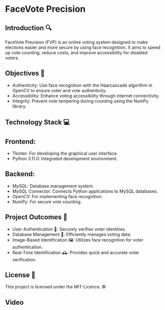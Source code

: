 # FaceVote Precision

## Introduction 🔍
FaceVote Precision (FVP) is an online voting system designed to make elections easier and more secure by using face recognition. It aims to speed up vote counting, reduce costs, and improve accessibility for disabled voters.

## Objectives 🎯
- Authenticity: Use face recognition with the Haarcascade algorithm in OpenCV to ensure voter and vote authenticity.
- Accessibility: Enhance voting accessibility through internet connectivity.
- Integrity: Prevent vote tampering during counting using the NumPy library.

## Technology Stack 💻
## Frontend:
- Tkinter: For developing the graphical user interface.
- Python 3.11.0: Integrated development environment.
## Backend:
- MySQL: Database management system.
- MySQL Connector: Connects Python applications to MySQL databases.
- OpenCV: For implementing face recognition.
- NumPy: For secure vote counting. 

## Project Outcomes 🎯
- User Authentication 🔐: Securely verifies voter identities.
- Database Management 📂: Efficiently manages voting data.
- Image-Based Identification 🖼: Utilizes face recognition for voter authentication.
- Real-Time Identification 🕰: Provides quick and accurate voter verification.

## License 📄
This project is licensed under the MIT-Licence. ©

## Video

 
